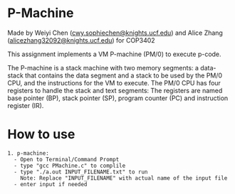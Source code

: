 # P-Machine
Made by Weiyi Chen (cwy.sophiechen@knights.ucf.edu) and Alice Zhang (alicezhang32092@knights.ucf.edu) for COP3402

This assignment implements a VM P-machine (PM/0) to execute p-code.

The P-machine is a stack machine with two memory segments: a data-stack that contains the data segment and a stack to be used by the PM/0 CPU, and the instructions  for the VM to execute. The PM/0 CPU has four registers to handle the stack and text segments: The registers are named base pointer (BP), stack pointer (SP), program  counter (PC) and instruction register (IR). 

# How to use

```
1. p-machine:
  - Open to Terminal/Command Prompt
  - type "gcc PMachine.c" to complile
  - type "./a.out INPUT_FILENAME.txt" to run
    Note: Replace "INPUT_FILENAME" with actual name of the input file
  - enter input if needed
  
```
